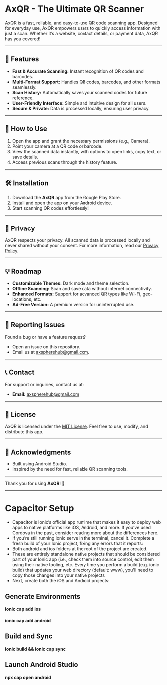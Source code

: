 # AxQR - The Ultimate QR Scanner  

AxQR is a fast, reliable, and easy-to-use QR code scanning app. Designed for everyday use, AxQR empowers users to quickly access information with just a scan. Whether it’s a website, contact details, or payment data, AxQR has you covered!  

---

## 🚀 Features  

- **Fast & Accurate Scanning:** Instant recognition of QR codes and barcodes.  
- **Multi-Format Support:** Handles QR codes, barcodes, and other formats seamlessly.  
- **Scan History:** Automatically saves your scanned codes for future reference.  
- **User-Friendly Interface:** Simple and intuitive design for all users.  
- **Secure & Private:** Data is processed locally, ensuring user privacy.  

---

## 📱 How to Use  

1. Open the app and grant the necessary permissions (e.g., Camera).  
2. Point your camera at a QR code or barcode.  
3. View the scanned data instantly, with options to open links, copy text, or save details.  
4. Access previous scans through the history feature.  

---

## 🛠️ Installation  

1. Download the **AxQR** app from the Google Play Store.  
2. Install and open the app on your Android device.  
3. Start scanning QR codes effortlessly!  

---

## 🔐 Privacy  

AxQR respects your privacy. All scanned data is processed locally and never shared without your consent. For more information, read our [Privacy Policy](https://your-privacy-policy-url.com).  

---

## 💡 Roadmap  

- **Customizable Themes:** Dark mode and theme selection.  
- **Offline Scanning:** Scan and save data without internet connectivity.  
- **Enhanced Formats:** Support for advanced QR types like Wi-Fi, geo-locations, etc.  
- **Ad-Free Version:** A premium version for uninterrupted use.  

---

## 🐛 Reporting Issues  

Found a bug or have a feature request?  
- Open an issue on this repository.  
- Email us at [axspherehub@gmail.com](mailto:axspherehub@gmail.com).  

---

## 📞 Contact  

For support or inquiries, contact us at:  
- **Email:** [axspherehub@gmail.com](mailto:axspherehub@gmail.com)  

---

## 📄 License  

AxQR is licensed under the [MIT License](LICENSE). Feel free to use, modify, and distribute this app.  

---

## 🌟 Acknowledgments  

- Built using Android Studio.  
- Inspired by the need for fast, reliable QR scanning tools.  

---

Thank you for using **AxQR**! 🚀

---

# Capacitor Setup

- Capacitor is Ionic’s official app runtime that makes it easy to deploy web apps to native platforms like iOS, Android, and more. If you’ve used Cordova in the past, consider reading more about the differences here.
- If you’re still running ionic serve in the terminal, cancel it. Complete a fresh build of your Ionic project, fixing any errors that it reports:
- Both android and ios folders at the root of the project are created. 
- These are entirely standalone native projects that should be considered part of your Ionic app (i.e., check them into source control, edit them using their native tooling, etc. Every time you perform a build (e.g. ionic build) that updates your web directory (default: www), you'll need to copy those changes into your native projects
- Next, create both the iOS and Android projects:

## Generate Environments
#### ionic cap add ios
#### ionic cap add android

## Build and Sync
#### ionic build && ionic cap sync 

## Launch Android Studio
#### npx cap open android